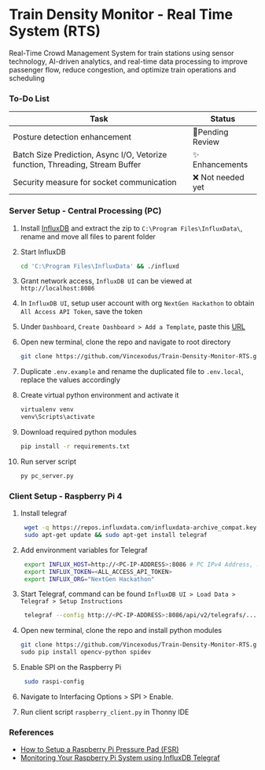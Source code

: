 # Train Density Monitor - Real Time System (RTS)

Real-Time Crowd Management System for train stations using sensor technology, AI-driven analytics, and real-time data processing to improve passenger flow, reduce congestion, and optimize train operations and scheduling

### To-Do List

| Task                                      | Status                 |
| ----------------------------------------- | ---------------------- |
| Posture detection enhancement             | 🔨Pending Review                  |
| Batch Size Prediction, Async I/O, Vetorize function, Threading, Stream Buffer | ✨ Enhancements                  |
| Security measure for socket communication | ❌ Not needed yet      |

### Server Setup - Central Processing (PC)

1. Install [InfluxDB](https://docs.influxdata.com/influxdb/v2/install/?t=Windows#download-and-install-influxdb-v2) and extract the zip to `C:\Program Files\InfluxData\`, rename and move all files to parent folder

2. Start InfluxDB

   ```bash
   cd 'C:\Program Files\InfluxData' && ./influxd
   ```

3. Grant network access, `InfluxDB UI` can be viewed at `http://localhost:8086`

4. In `InfluxDB UI`, setup user account with org `NextGen Hackathon` to obtain `All Access API Token`, save the token

5. Under `Dashboard`, `Create Dashboard > Add a Template`, paste this [URL](https://raw.githubusercontent.com/Vincexodus/Train-Density-Monitor-RTS/main/assets/train_density_monitor_dashboard.json)

6. Open new terminal, clone the repo and navigate to root directory

   ```bash
   git clone https://github.com/Vincexodus/Train-Density-Monitor-RTS.git && cd .\Train-Density-Monitor-RTS\
   ```

7. Duplicate `.env.example` and rename the duplicated file to `.env.local`, replace the values accordingly

8. Create virtual python environment and activate it

   ```bash
   virtualenv venv
   venv\Scripts\activate
   ```

9. Download required python modules

   ```bash
   pip install -r requirements.txt
   ```

10. Run server script

    ```bash
    py pc_server.py
    ```

### Client Setup - Raspberry Pi 4

1. Install telegraf

   ```bash
    wget -q https://repos.influxdata.com/influxdata-archive_compat.key
    sudo apt-get update && sudo apt-get install telegraf
   ```

2. Add environment variables for Telegraf

   ```bash
    export INFLUX_HOST=http://<PC-IP-ADDRESS>:8086 # PC IPv4 Address, NOT localhost
    export INFLUX_TOKEN=<ALL_ACCESS_API_TOKEN>
    export INFLUX_ORG="NextGen Hackathon"
   ```

3. Start Telegraf, command can be found `InfluxDB UI > Load Data > Telegraf > Setup Instructions`

   ```bash
    telegraf --config http://<PC-IP-ADDRESS>:8086/api/v2/telegrafs/...
   ```

4. Open new terminal, clone the repo and install python modules

   ```bash
   git clone https://github.com/Vincexodus/Train-Density-Monitor-RTS.git && cd .\Train-Density-Monitor-RTS\
   sudo pip install opencv-python spidev
   ```

5. Enable SPI on the Raspberry Pi

   ```bash
    sudo raspi-config
   ```

6. Navigate to Interfacing Options > SPI > Enable.

7. Run client script `raspberry_client.py` in Thonny IDE

### References

- [How to Setup a Raspberry Pi Pressure Pad (FSR)](https://pimylifeup.com/raspberry-pi-pressure-pad/)
- [Monitoring Your Raspberry Pi System using InfluxDB Telegraf](https://randomnerdtutorials.com/monitor-raspberry-pi-influxdb-telegraf/)
